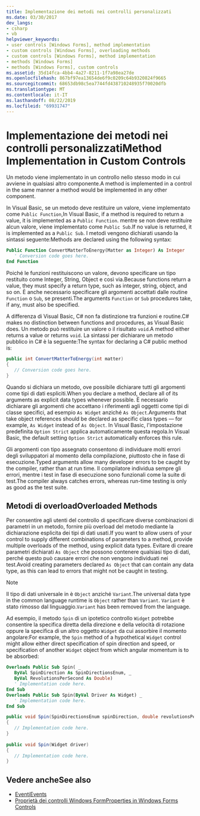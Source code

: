 ```yaml
---
title: Implementazione dei metodi nei controlli personalizzati
ms.date: 03/30/2017
dev_langs:
- csharp
- vb
helpviewer_keywords:
- user controls [Windows Forms], method implementation
- custom controls [Windows Forms], overloading methods
- custom controls [Windows Forms], method implementation
- methods [Windows Forms]
- methods [Windows Forms], custom controls
ms.assetid: 35d14fca-4bb4-4a27-8211-1f7a98ea27de
ms.openlocfilehash: 867bf97ea13654de6f9c0209c64b9320824f9665
ms.sourcegitcommit: 68653db98c5ea7744fd438710248935f70020dfb
ms.translationtype: MT
ms.contentlocale: it-IT
ms.lasthandoff: 08/22/2019
ms.locfileid: "69931747"
---
```

# <a name="method-implementation-in-custom-controls"></a><span data-ttu-id="83b2d-102">Implementazione dei metodi nei controlli personalizzati</span><span class="sxs-lookup"><span data-stu-id="83b2d-102">Method Implementation in Custom Controls</span></span>
<span data-ttu-id="83b2d-103">Un metodo viene implementato in un controllo nello stesso modo in cui avviene in qualsiasi altro componente.</span><span class="sxs-lookup"><span data-stu-id="83b2d-103">A method is implemented in a control in the same manner a method would be implemented in any other component.</span></span>  
  
 <span data-ttu-id="83b2d-104">In Visual Basic, se un metodo deve restituire un valore, viene implementato come `Public Function`,</span><span class="sxs-lookup"><span data-stu-id="83b2d-104">In Visual Basic, if a method is required to return a value, it is implemented as a `Public Function`.</span></span> <span data-ttu-id="83b2d-105">mentre se non deve restituire alcun valore, viene implementato come `Public Sub`.</span><span class="sxs-lookup"><span data-stu-id="83b2d-105">If no value is returned, it is implemented as a `Public Sub`.</span></span> <span data-ttu-id="83b2d-106">I metodi vengono dichiarati usando la sintassi seguente:</span><span class="sxs-lookup"><span data-stu-id="83b2d-106">Methods are declared using the following syntax:</span></span>  
  
```vb  
Public Function ConvertMatterToEnergy(Matter as Integer) As Integer  
   ' Conversion code goes here.  
End Function  
```  
  
 <span data-ttu-id="83b2d-107">Poiché le funzioni restituiscono un valore, devono specificare un tipo restituito come Integer, String, Object e così via.</span><span class="sxs-lookup"><span data-stu-id="83b2d-107">Because functions return a value, they must specify a return type, such as integer, string, object, and so on.</span></span> <span data-ttu-id="83b2d-108">È anche necessario specificare gli argomenti accettati dalle routine `Function` o `Sub`, se presenti.</span><span class="sxs-lookup"><span data-stu-id="83b2d-108">The arguments `Function` or `Sub` procedures take, if any, must also be specified.</span></span>  
  
 <span data-ttu-id="83b2d-109">A differenza di Visual Basic, C# non fa distinzione tra funzioni e routine.</span><span class="sxs-lookup"><span data-stu-id="83b2d-109">C# makes no distinction between functions and procedures, as Visual Basic does.</span></span> <span data-ttu-id="83b2d-110">Un metodo può restituire un valore o il risultato `void`.</span><span class="sxs-lookup"><span data-stu-id="83b2d-110">A method either returns a value or returns `void`.</span></span> <span data-ttu-id="83b2d-111">La sintassi per dichiarare un metodo pubblico in C# è la seguente:</span><span class="sxs-lookup"><span data-stu-id="83b2d-111">The syntax for declaring a C# public method is:</span></span>  
  
```csharp  
public int ConvertMatterToEnergy(int matter)  
{  
   // Conversion code goes here.  
}  
```  
  
 <span data-ttu-id="83b2d-112">Quando si dichiara un metodo, ove possibile dichiarare tutti gli argomenti come tipi di dati espliciti.</span><span class="sxs-lookup"><span data-stu-id="83b2d-112">When you declare a method, declare all of its arguments as explicit data types whenever possible.</span></span> <span data-ttu-id="83b2d-113">È necessario dichiarare gli argomenti che accettano i riferimenti agli oggetti come tipi di classe specifici, ad esempio `As Widget` anziché `As Object`.</span><span class="sxs-lookup"><span data-stu-id="83b2d-113">Arguments that take object references should be declared as specific class types — for example, `As Widget` instead of `As Object`.</span></span> <span data-ttu-id="83b2d-114">In Visual Basic, l'impostazione predefinita `Option Strict` applica automaticamente questa regola.</span><span class="sxs-lookup"><span data-stu-id="83b2d-114">In Visual Basic, the default setting `Option Strict` automatically enforces this rule.</span></span>  
  
 <span data-ttu-id="83b2d-115">Gli argomenti con tipo assegnato consentono di individuare molti errori degli sviluppatori al momento della compilazione, piuttosto che in fase di esecuzione.</span><span class="sxs-lookup"><span data-stu-id="83b2d-115">Typed arguments allow many developer errors to be caught by the compiler, rather than at run time.</span></span> <span data-ttu-id="83b2d-116">Il compilatore individua sempre gli errori, mentre i test in fase di esecuzione sono funzionali come la suite di test.</span><span class="sxs-lookup"><span data-stu-id="83b2d-116">The compiler always catches errors, whereas run-time testing is only as good as the test suite.</span></span>  
  
## <a name="overloaded-methods"></a><span data-ttu-id="83b2d-117">Metodi di overload</span><span class="sxs-lookup"><span data-stu-id="83b2d-117">Overloaded Methods</span></span>  
 <span data-ttu-id="83b2d-118">Per consentire agli utenti del controllo di specificare diverse combinazioni di parametri in un metodo, fornire più overload del metodo mediante la dichiarazione esplicita dei tipi di dati usati.</span><span class="sxs-lookup"><span data-stu-id="83b2d-118">If you want to allow users of your control to supply different combinations of parameters to a method, provide multiple overloads of the method, using explicit data types.</span></span> <span data-ttu-id="83b2d-119">Evitare di creare parametri dichiarati `As Object` che possono contenere qualsiasi tipo di dati, perché questo può causare errori che non vengono individuati nei test.</span><span class="sxs-lookup"><span data-stu-id="83b2d-119">Avoid creating parameters declared `As Object` that can contain any data type, as this can lead to errors that might not be caught in testing.</span></span>  
  
> [!NOTE]
> <span data-ttu-id="83b2d-120">Il tipo di dati universale in è `Object` anziché `Variant`.</span><span class="sxs-lookup"><span data-stu-id="83b2d-120">The universal data type in the common language runtime is `Object` rather than `Variant`.</span></span> <span data-ttu-id="83b2d-121">`Variant` è stato rimosso dal linguaggio.</span><span class="sxs-lookup"><span data-stu-id="83b2d-121">`Variant` has been removed from the language.</span></span>  
  
 <span data-ttu-id="83b2d-122">Ad esempio, il metodo `Spin` di un ipotetico controllo `Widget` potrebbe consentire la specifica diretta della direzione e della velocità di rotazione oppure la specifica di un altro oggetto `Widget` da cui assorbire il momento angolare:</span><span class="sxs-lookup"><span data-stu-id="83b2d-122">For example, the `Spin` method of a hypothetical `Widget` control might allow either direct specification of spin direction and speed, or specification of another `Widget` object from which angular momentum is to be absorbed:</span></span>  
  
```vb  
Overloads Public Sub Spin( _  
   ByVal SpinDirection As SpinDirectionsEnum, _  
   ByVal RevolutionsPerSecond As Double)  
   ' Implementation code here.  
End Sub  
Overloads Public Sub Spin(ByVal Driver As Widget) _  
   ' Implementation code here.  
End Sub  
```  
  
```csharp  
public void Spin(SpinDirectionsEnum spinDirection, double revolutionsPerSecond)  
{  
   // Implementation code here.  
}  
  
public void Spin(Widget driver)  
{  
   // Implementation code here.  
}  
```  
  
## <a name="see-also"></a><span data-ttu-id="83b2d-123">Vedere anche</span><span class="sxs-lookup"><span data-stu-id="83b2d-123">See also</span></span>

- [<span data-ttu-id="83b2d-124">Eventi</span><span class="sxs-lookup"><span data-stu-id="83b2d-124">Events</span></span>](../../../standard/events/index.md)
- [<span data-ttu-id="83b2d-125">Proprietà dei controlli Windows Form</span><span class="sxs-lookup"><span data-stu-id="83b2d-125">Properties in Windows Forms Controls</span></span>](properties-in-windows-forms-controls.md)
